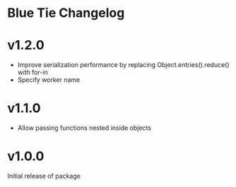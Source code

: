 # Blue Tie Changelog

# v1.2.0

- Improve serialization performance by replacing Object.entries().reduce() with for-in
- Specify worker name

# v1.1.0

- Allow passing functions nested inside objects

# v1.0.0

Initial release of package
